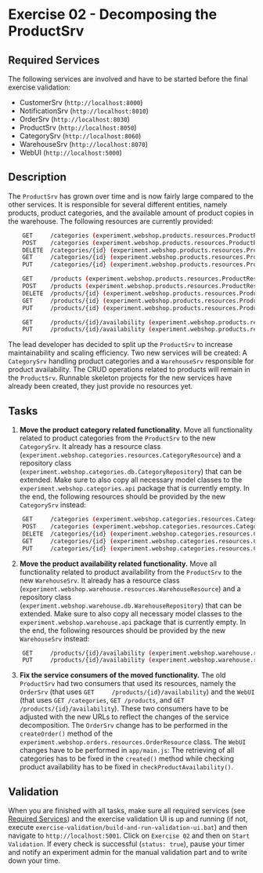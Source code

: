 # Exercise 02 - Decomposing the ProductSrv

## Required Services

The following services are involved and have to be started before the final exercise validation:

- CustomerSrv (`http://localhost:8000`)
- NotificationSrv (`http://localhost:8010`)
- OrderSrv (`http://localhost:8030`)
- ProductSrv (`http://localhost:8050`)
- CategorySrv  (`http://localhost:8060`)
- WarehouseSrv  (`http://localhost:8070`)
- WebUI (`http://localhost:5000`)

## Description

The `ProductSrv` has grown over time and is now fairly large compared to the other services. It is responsible for several different entities, namely products, product categories, and the available amount of product copies in the warehouse. The following resources are currently provided:

```bash
    GET     /categories (experiment.webshop.products.resources.ProductResource)
    POST    /categories (experiment.webshop.products.resources.ProductResource)
    DELETE  /categories/{id} (experiment.webshop.products.resources.ProductResource)
    GET     /categories/{id} (experiment.webshop.products.resources.ProductResource)
    PUT     /categories/{id} (experiment.webshop.products.resources.ProductResource)

    GET     /products (experiment.webshop.products.resources.ProductResource)
    POST    /products (experiment.webshop.products.resources.ProductResource)
    DELETE  /products/{id} (experiment.webshop.products.resources.ProductResource)
    GET     /products/{id} (experiment.webshop.products.resources.ProductResource)
    PUT     /products/{id} (experiment.webshop.products.resources.ProductResource)

    GET     /products/{id}/availability (experiment.webshop.products.resources.ProductResource)
    PUT     /products/{id}/availability (experiment.webshop.products.resources.ProductResource)
```

The lead developer has decided to split up the `ProductSrv` to increase maintainability and scaling efficiency. Two new services will be created: A `CategorySrv` handling product categories and a `WarehouseSrv` responsible for product availability. The CRUD operations related to products will remain in the `ProductSrv`. Runnable skeleton projects for the new services have already been created, they just provide no resources yet.

## Tasks

1. **Move the product category related functionality.** Move all functionality related to product categories from the `ProductSrv` to the new `CategorySrv`. It already has a resource class (`experiment.webshop.categories.resources.CategoryResource`) and a repository class (`experiment.webshop.categories.db.CategoryRepository`) that can be extended. Make sure to also copy all necessary model classes to the `experiment.webshop.categories.api` package that is currently empty. In the end, the following resources should be provided by the new `CategorySrv` instead:

```bash
    GET     /categories (experiment.webshop.categories.resources.CategoryResource)
    POST    /categories (experiment.webshop.categories.resources.CategoryResource)
    DELETE  /categories/{id} (experiment.webshop.categories.resources.CategoryResource)
    GET     /categories/{id} (experiment.webshop.categories.resources.CategoryResource)
    PUT     /categories/{id} (experiment.webshop.categories.resources.CategoryResource)
```

2. **Move the product availability related functionality.** Move all functionality related to product availability from the `ProductSrv` to the new `WarehouseSrv`. It already has a resource class (`experiment.webshop.warehouse.resources.WarehouseResource`) and a repository class (`experiment.webshop.warehouse.db.WarehouseRepository`) that can be extended. Make sure to also copy all necessary model classes to the `experiment.webshop.warehouse.api` package that is currently empty. In the end, the following resources should be provided by the new `WarehouseSrv` instead:

```bash
    GET     /products/{id}/availability (experiment.webshop.warehouse.resources.WarehouseResource)
    PUT     /products/{id}/availability (experiment.webshop.warehouse.resources.WarehouseResource)
```

3. **Fix the service consumers of the moved functionality.** The old `ProductSrv` had two consumers that used its resources, namely the `OrderSrv` (that uses `GET     /products/{id}/availability`) and the `WebUI` (that uses `GET /categories`, `GET /products`, and `GET /products/{id}/availability`). These two consumers have to be adjusted with the new URLs to reflect the changes of the service decomposition. The `OrderSrv` change has to be performed in the `createOrder()` method of the `experiment.webshop.orders.resources.OrderResource` class. The `WebUI` changes have to be performed in `app/main.js`: The retrieving of all categories has to be fixed in the `created()` method while checking product availability has to be fixed in `checkProductAvailability()`.

## Validation

When you are finished with all tasks, make sure all required services (see [Required Services](#required-services)) and the exercise validation UI is up and running (if not, execute `exercise-validation/build-and-run-validation-ui.bat`) and then navigate to `http://localhost:5001`. Click on `Exercise 02` and then on `Start Validation`. If every check is successful (`status: true`), pause your timer and notify an experiment admin for the manual validation part and to write down your time.